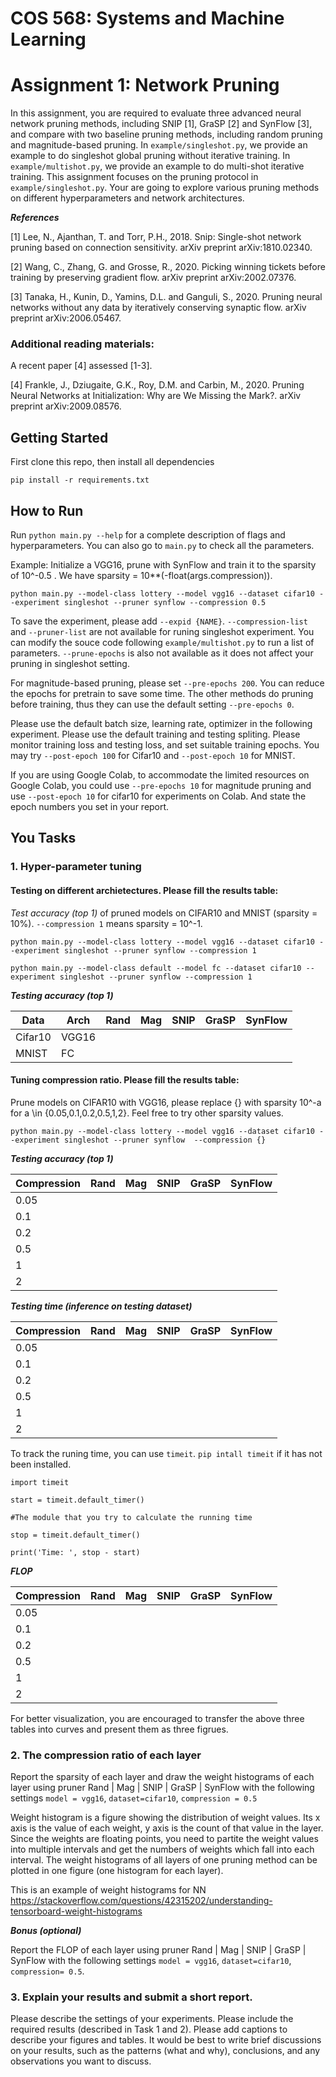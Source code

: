 # COS 568: Systems and Machine Learning
# Assignment 1: Network Pruning 

In this assignment, you are required to evaluate three advanced neural network pruning methods, including SNIP [1], GraSP [2] and SynFlow [3], and compare with two baseline pruning methods, including random pruning and magnitude-based pruning. In `example/singleshot.py`, we provide an example to do singleshot global pruning without iterative training. In `example/multishot.py`, we provide an example to do multi-shot iterative training. This assignment focuses on the pruning protocol in `example/singleshot.py`. Your are going to explore various pruning methods on different hyperparameters and network architectures.

***References***

[1] Lee, N., Ajanthan, T. and Torr, P.H., 2018. Snip: Single-shot network pruning based on connection sensitivity. arXiv preprint arXiv:1810.02340.

[2] Wang, C., Zhang, G. and Grosse, R., 2020. Picking winning tickets before training by preserving gradient flow. arXiv preprint arXiv:2002.07376.

[3] Tanaka, H., Kunin, D., Yamins, D.L. and Ganguli, S., 2020. Pruning neural networks without any data by iteratively conserving synaptic flow. arXiv preprint arXiv:2006.05467.

### Additional reading materials:

A recent paper [4] assessed [1-3].

[4] Frankle, J., Dziugaite, G.K., Roy, D.M. and Carbin, M., 2020. Pruning Neural Networks at Initialization: Why are We Missing the Mark?. arXiv preprint arXiv:2009.08576.

## Getting Started
First clone this repo, then install all dependencies
```
pip install -r requirements.txt
```

## How to Run 
Run `python main.py --help` for a complete description of flags and hyperparameters. You can also go to `main.py` to check all the parameters. 

Example: Initialize a VGG16, prune with SynFlow and train it to the sparsity of 10^-0.5 . We have sparsity = 10**(-float(args.compression)).
```
python main.py --model-class lottery --model vgg16 --dataset cifar10 --experiment singleshot --pruner synflow --compression 0.5
```

To save the experiment, please add `--expid {NAME}`. `--compression-list` and `--pruner-list` are not available for runing singleshot experiment. You can modify the souce code following `example/multishot.py` to run a list of parameters. `--prune-epochs` is also not available as it does not affect your pruning in singleshot setting. 

For magnitude-based pruning, please set `--pre-epochs 200`. You can reduce the epochs for pretrain to save some time. The other methods do pruning before training, thus they can use the default setting `--pre-epochs 0`.

Please use the default batch size, learning rate, optimizer in the following experiment. Please use the default training and testing spliting. Please monitor training loss and testing loss, and set suitable training epochs. You may try `--post-epoch 100` for Cifar10 and `--post-epoch 10` for MNIST.

If you are using Google Colab, to accommodate the limited resources on Google Colab, you could use `--pre-epochs 10` for magnitude pruning and use `--post-epoch 10` for cifar10 for experiments on Colab. And state the epoch numbers you set in your report.

## You Tasks

### 1. Hyper-parameter tuning

#### Testing on different archietectures. Please fill the results table:
*Test accuracy (top 1)* of pruned models on CIFAR10 and MNIST (sparsity = 10%). `--compression 1` means sparsity = 10^-1.
```
python main.py --model-class lottery --model vgg16 --dataset cifar10 --experiment singleshot --pruner synflow --compression 1
```
```
python main.py --model-class default --model fc --dataset cifar10 --experiment singleshot --pruner synflow --compression 1
```
***Testing accuracy (top 1)***

|   Data  |   Arch |   Rand |  Mag |  SNIP |  GraSP | SynFlow       |   
|----------------|----------------|-------------|-------------|-------------|---------------|----------------|
|Cifar10 | VGG16 |    |      |        |     |         |
|MNIST| FC |    |      |        |      |         |


#### Tuning compression ratio. Please fill the results table:
Prune models on CIFAR10 with VGG16, please replace {} with sparsity 10^-a for a \in {0.05,0.1,0.2,0.5,1,2}. Feel free to try other sparsity values.

```
python main.py --model-class lottery --model vgg16 --dataset cifar10 --experiment singleshot --pruner synflow  --compression {}
```
***Testing accuracy (top 1)***

|   Compression |   Rand |  Mag |  SNIP |  GraSP | SynFlow       |   
|----------------|-------------|-------------|-------------|---------------|----------------|
| 0.05|    |      |        |     |         |
| 0.1|    |      |        |     |         |
| 0.2|    |      |        |      |         |
| 0.5|    |      |        |      |         |
| 1|    |      |        |      |         |
| 2|    |      |        |      |         |

***Testing time (inference on testing dataset)***

|   Compression |   Rand |  Mag |  SNIP |  GraSP | SynFlow       |   
|----------------|-------------|-------------|-------------|---------------|----------------|
| 0.05|    |      |        |     |         |
| 0.1|    |      |        |     |         |
| 0.2|    |      |        |      |         |
| 0.5|    |      |        |      |         |
| 1|    |      |        |      |         |
| 2|    |      |        |      |         |

To track the runing time, you can use `timeit`. `pip intall timeit` if it has not been installed.
```
import timeit

start = timeit.default_timer()

#The module that you try to calculate the running time

stop = timeit.default_timer()

print('Time: ', stop - start)
```


***FLOP***

|   Compression |   Rand |  Mag |  SNIP |  GraSP | SynFlow       |   
|----------------|-------------|-------------|-------------|---------------|----------------|
| 0.05|    |      |        |     |         |
| 0.1|    |      |        |     |         |
| 0.2|    |      |        |      |         |
| 0.5|    |      |        |      |         |
| 1|    |      |        |      |         |
| 2|    |      |        |      |         |

For better visualization, you are encouraged to transfer the above three tables into curves and present them as three figrues.
### 2. The compression ratio of each layer
Report the sparsity of each layer and draw the weight histograms of each layer using pruner Rand |  Mag |  SNIP |  GraSP | SynFlow with the following settings
`model = vgg16`, `dataset=cifar10`, `compression = 0.5`

Weight histogram is a figure showing the distribution of weight values. Its x axis is the value of each weight, y axis is the count of that value in the layer. Since the weights are floating points, you need to partite the weight values into multiple intervals and get the numbers of weights which fall into each interval. The weight histograms of all layers of one pruning method can be plotted in one figure (one histogram for each layer).

This is an example of weight histograms for NN
https://stackoverflow.com/questions/42315202/understanding-tensorboard-weight-histograms

***Bonus (optional)***

Report the FLOP of each layer using pruner Rand |  Mag |  SNIP |  GraSP | SynFlow with the following settings
`model = vgg16`, `dataset=cifar10`, `compression= 0.5`.
### 3. Explain your results and submit a short report.
Please describe the settings of your experiments. Please include the required results (described in Task 1 and 2). Please add captions to describe your figures and tables. It would be best to write brief discussions on your results, such as the patterns (what and why), conclusions, and any observations you want to discuss.  
